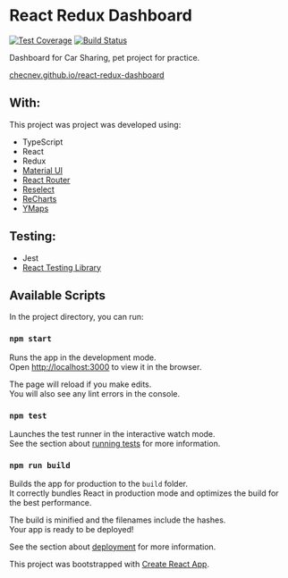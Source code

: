 # React Redux Dashboard
[![Test Coverage](https://api.codeclimate.com/v1/badges/57bedcb35b4594b1f3c8/test_coverage)](https://codeclimate.com/github/checnev/react-redux-dashboard/test_coverage) [![Build Status](https://travis-ci.org/checnev/react-redux-dashboard.svg?branch=main)](https://travis-ci.org/checnev/react-redux-dashboard)

Dashboard for Car Sharing, pet project for practice.

[checnev.github.io/react-redux-dashboard](https://checnev.github.io/react-redux-dashboard)

## With:
This project was project was developed using:

- TypeScript
- React
- Redux
- [Material UI](https://github.com/mui-org/material-ui)
- [React Router](https://github.com/ReactTraining/react-router)
- [Reselect](https://github.com/reduxjs/reselect)
- [ReCharts](https://github.com/recharts/recharts)
- [YMaps](https://github.com/gribnoysup/react-yandex-maps)

## Testing:
 - Jest
 - [React Testing Library](https://github.com/testing-library/react-testing-library)

## Available Scripts

In the project directory, you can run:


### `npm start`

Runs the app in the development mode.\
Open [http://localhost:3000](http://localhost:3000) to view it in the browser.

The page will reload if you make edits.\
You will also see any lint errors in the console.

### `npm test`

Launches the test runner in the interactive watch mode.\
See the section about [running tests](https://facebook.github.io/create-react-app/docs/running-tests) for more information.

### `npm run build`

Builds the app for production to the `build` folder.\
It correctly bundles React in production mode and optimizes the build for the best performance.

The build is minified and the filenames include the hashes.\
Your app is ready to be deployed!

See the section about [deployment](https://facebook.github.io/create-react-app/docs/deployment) for more information.

This project was bootstrapped with [Create React App](https://github.com/facebook/create-react-app).

